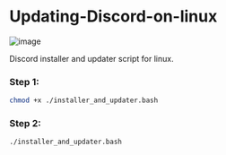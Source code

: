 # Updating-Discord-on-linux
![image](https://github.com/user-attachments/assets/1f205176-0ffc-434d-abaa-44cffd63be56)

Discord installer and updater script for linux.


### Step 1:
```bash
chmod +x ./installer_and_updater.bash
```
### Step 2:

```bash
./installer_and_updater.bash
```

